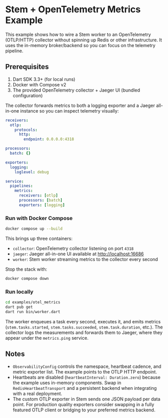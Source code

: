 # Stem + OpenTelemetry Metrics Example

This example shows how to wire a Stem worker to an OpenTelemetry (OTLP/HTTP)
collector without spinning up Redis or other infrastructure. It uses the
in-memory broker/backend so you can focus on the telemetry pipeline.

## Prerequisites

1. Dart SDK 3.3+ (for local runs)
2. Docker with Compose v2
3. The provided OpenTelemetry collector + Jaeger UI (bundled configuration)

The collector forwards metrics to both a logging exporter and a Jaeger
all-in-one instance so you can inspect telemetry visually:

```yaml
receivers:
  otlp:
    protocols:
      http:
        endpoint: 0.0.0.0:4318

processors:
  batch: {}

exporters:
  logging:
    loglevel: debug

service:
  pipelines:
    metrics:
      receivers: [otlp]
      processors: [batch]
      exporters: [logging]
```

### Run with Docker Compose

```bash
docker compose up --build
```

This brings up three containers:

- `collector`: OpenTelemetry collector listening on port `4318`
- `jaeger`: Jaeger all-in-one UI available at <http://localhost:16686>
- `worker`: Stem worker streaming metrics to the collector every second

Stop the stack with:

```bash
docker compose down
```

### Run locally

```bash
cd examples/otel_metrics
dart pub get
dart run bin/worker.dart
```

The worker enqueues a task every second, executes it, and emits metrics
(`stem.tasks.started`, `stem.tasks.succeeded`, `stem.task.duration`, etc.).
The collector logs the measurements and forwards them to Jaeger, where they
appear under the `metrics.ping` service.

## Notes

- `ObservabilityConfig` controls the namespace, heartbeat cadence, and metric
  exporter list. The example points to the OTLP HTTP endpoint.
- Heartbeats are disabled (`heartbeatInterval: Duration.zero`) because the
  example uses in-memory components. Swap in `RedisHeartbeatTransport` and a
  persistent backend when integrating with a real deployment.
- The custom OTLP exporter in Stem sends one JSON payload per data point. For
  production quality exporters consider swapping in a fully featured OTLP
  client or bridging to your preferred metrics backend.
